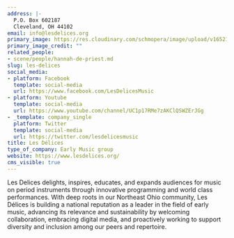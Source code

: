 ```yaml
---
address: |-
  P.O. Box 602187
  Cleveland, OH 44102
email: info@lesdelices.org
primary_image: https://res.cloudinary.com/schmopera/image/upload/v1652102777/media/2022/05/Logo_LesDelices_qfzcvy.jpg
primary_image_credit: ""
related_people:
- scene/people/hannah-de-priest.md
slug: les-delices
social_media:
- platform: Facebook
  template: social-media
  url: https://www.facebook.com/LesDelicesMusic
- platform: Youtube
  template: social-media
  url: https://www.youtube.com/channel/UC1p17RMe7zAKClQSWZErJGg
- _template: company_single
  platform: Twitter
  template: social-media
  url: https://twitter.com/lesdelicesmusic
title: Les Délices
type_of_company: Early Music group
website: https://www.lesdelices.org/
cms_visible: true
---
```

Les Delices delights, inspires, educates, and expands audiences for music on period instruments through innovative programming and world class performances. With deep roots in our Northeast Ohio community, Les Délices is building a national reputation as a leader in the field of early music, advancing its relevance and sustainability by welcoming collaboration, embracing digital media, and proactively working to support diversity and inclusion among our peers and repertoire.